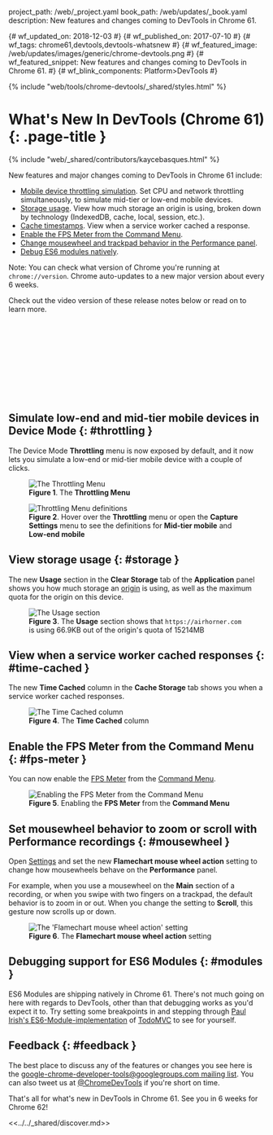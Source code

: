 project_path: /web/_project.yaml book_path: /web/updates/_book.yaml description: New features and changes coming to DevTools in Chrome 61.

{# wf_updated_on: 2018-12-03 #} {# wf_published_on: 2017-07-10 #} {# wf_tags: chrome61,devtools,devtools-whatsnew #} {# wf_featured_image: /web/updates/images/generic/chrome-devtools.png #} {# wf_featured_snippet: New features and changes coming to DevTools in Chrome 61. #} {# wf_blink_components: Platform>DevTools #}

{% include "web/tools/chrome-devtools/_shared/styles.html" %}

# What's New In DevTools (Chrome 61) {: .page-title }

{% include "web/_shared/contributors/kaycebasques.html" %}

New features and major changes coming to DevTools in Chrome 61 include:

* [Mobile device throttling simulation](#throttling). Set CPU and network throttling simultaneously, to simulate mid-tier or low-end mobile devices.
* [Storage usage](#storage). View how much storage an origin is using, broken down by technology (IndexedDB, cache, local, session, etc.).
* [Cache timestamps](#time-cached). View when a service worker cached a response.
* [Enable the FPS Meter from the Command Menu](#fps-meter).
* [Change mousewheel and trackpad behavior in the Performance panel](#mousewheel).
* [Debug ES6 modules natively](#modules).

Note: You can check what version of Chrome you're running at `chrome://version`. Chrome auto-updates to a new major version about every 6 weeks.

Check out the video version of these release notes below or read on to learn more.

<div class="video-wrapper-full-width">
  <iframe class="devsite-embedded-youtube-video" data-video-id="Lscb4SL58X4"
          data-autohide="1" data-showinfo="0" frameborder="0" allowfullscreen>
  </iframe>
</div>

## Simulate low-end and mid-tier mobile devices in Device Mode {: #throttling }

The Device Mode **Throttling** menu is now exposed by default, and it now lets you simulate a low-end or mid-tier mobile device with a couple of clicks.

<figure>
  <img src="/web/updates/images/2017/07/throttling-menu.png"
       alt="The Throttling Menu"/>
  <figcaption>
    <b>Figure 1</b>. The <b>Throttling Menu</b>
  </figcaption>
</figure>

<figure>
  <img src="/web/updates/images/2017/07/throttling-definitions.svg"
       alt="Throttling Menu definitions"/>
  <figcaption>
    <b>Figure 2</b>. Hover over the <b>Throttling</b> menu or open the
    <b>Capture Settings</b> menu to see the definitions for <b>Mid-tier
    mobile</b> and <b>Low-end mobile</b>
  </figcaption>
</figure>

## View storage usage {: #storage }

The new **Usage** section in the **Clear Storage** tab of the **Application** panel shows you how much storage an [origin](https://tools.ietf.org/html/rfc6454#section-3.2) is using, as well as the maximum quota for the origin on this device.

<figure>
  <img src="/web/updates/images/2017/07/usage-section.png"
       alt="The Usage section"/>
  <figcaption>
    <b>Figure 3</b>. The <b>Usage</b> section shows that
    <code>https://airhorner.com</code> is using 66.9KB out of the origin's
    quota of 15214MB
  </figcaption>
</figure>

## View when a service worker cached responses {: #time-cached }

The new **Time Cached** column in the **Cache Storage** tab shows you when a service worker cached responses.

<figure>
  <img src="/web/updates/images/2017/07/time-cached.png"
       alt="The Time Cached column"/>
  <figcaption>
    <b>Figure 4</b>. The <b>Time Cached</b> column
  </figcaption>
</figure>

## Enable the FPS Meter from the Command Menu {: #fps-meter }

You can now enable the [FPS Meter](/web/tools/chrome-devtools/evaluate-performance/reference#fps-meter) from the [Command Menu](/web/tools/chrome-devtools/ui#command-menu).

<figure>
  <img src="/web/updates/images/2017/07/fps-meter.png"
       alt="Enabling the FPS Meter from the Command Menu"/>
  <figcaption>
    <b>Figure 5</b>. Enabling the <b>FPS Meter</b> from the <b>Command
    Menu</b>
  </figcaption>
</figure>

## Set mousewheel behavior to zoom or scroll with Performance recordings {: #mousewheel }

Open [Settings](/web/tools/chrome-devtools/ui#settings) and set the new **Flamechart mouse wheel action** setting to change how mousewheels behave on the **Performance** panel.

For example, when you use a mousewheel on the **Main** section of a recording, or when you swipe with two fingers on a trackpad, the default behavior is to zoom in or out. When you change the setting to **Scroll**, this gesture now scrolls up or down.

<figure>
  <img src="/web/updates/images/2017/07/flamechart-setting.svg"
       alt="The 'Flamechart mouse wheel action' setting"/>
  <figcaption>
    <b>Figure 6</b>. The <b>Flamechart mouse wheel action</b> setting
  </figcaption>
</figure>

## Debugging support for ES6 Modules {: #modules }

ES6 Modules are shipping natively in Chrome 61. There's not much going on here with regards to DevTools, other than that debugging works as you'd expect it to. Try setting some breakpoints in and stepping through [Paul Irish's ES6-Module-implementation](https://paulirish.github.io/es-modules-todomvc/) of [TodoMVC](http://todomvc.com/) to see for yourself.

## Feedback {: #feedback }

The best place to discuss any of the features or changes you see here is the [google-chrome-developer-tools@googlegroups.com mailing list](https://groups.google.com/forum/#!forum/google-chrome-developer-tools). You can also tweet us at [@ChromeDevTools](https://twitter.com/chromedevtools) if you're short on time.

That's all for what's new in DevTools in Chrome 61. See you in 6 weeks for Chrome 62!

<<../../_shared/discover.md>>